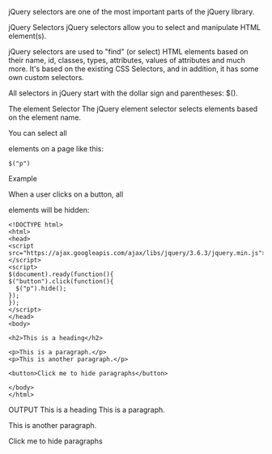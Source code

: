 jQuery selectors are one of the most important parts of the jQuery library.

jQuery Selectors
jQuery selectors allow you to select and manipulate HTML element(s).

jQuery selectors are used to "find" (or select) HTML elements based on their name, id, classes, types, attributes, values of attributes and much more. It's based on the existing CSS Selectors, and in addition, it has some own custom selectors.

All selectors in jQuery start with the dollar sign and parentheses: $().

The element Selector
The jQuery element selector selects elements based on the element name.

You can select all <p> elements on a page like this:
  ```
  $("p")
  ```
  
  Example

When a user clicks on a button, all <p> elements will be hidden:
  
  ```
  <!DOCTYPE html>
<html>
<head>
<script src="https://ajax.googleapis.com/ajax/libs/jquery/3.6.3/jquery.min.js"></script>
<script>
$(document).ready(function(){
  $("button").click(function(){
    $("p").hide();
  });
});
</script>
</head>
<body>

<h2>This is a heading</h2>

<p>This is a paragraph.</p>
<p>This is another paragraph.</p>

<button>Click me to hide paragraphs</button>

</body>
</html>
```
  OUTPUT
  This is a heading
This is a paragraph.

This is another paragraph.

Click me to hide paragraphs
